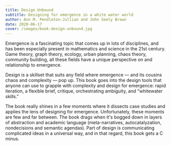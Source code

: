 ```yaml
---
title: Design Unbound
subtitle: Designing for emergence in a white water world
author: Ann M. Pendleton-Jullian and John Seely Brown
date: 2020-06-17
cover: /images/book-design-unbound.jpg
---
```


Emergence is a fascinating topic that comes up in lots of disciplines, and has been especially present in mathematics and science in the 21st century. Game theory, graph theory, ecology, urban planning, chaos theory, community building, all these fields have a unique perspective on and relationship to emergence.

Design is a skillset that suits any field where emergence — and its cousins chaos and complexity — pop up. This book goes into the design tools that anyone can use to grapple with complexity and design for emergence: rapid iteration, a flexible brief, critique, orchestrating ambiguity, and "whitewater skills."

The book really shines in a few moments where it dissects case studies and applies the lens of designing for emergence. Unfortunately, these moments are few and far between. The book drags when it's bogged down in layers of abstraction and academic language (meta-narratives, autocatalyzation, nondecisions and semantic agendas). Part of design is communicating complicated ideas in a universal way, and in that regard, this book gets a C minus.